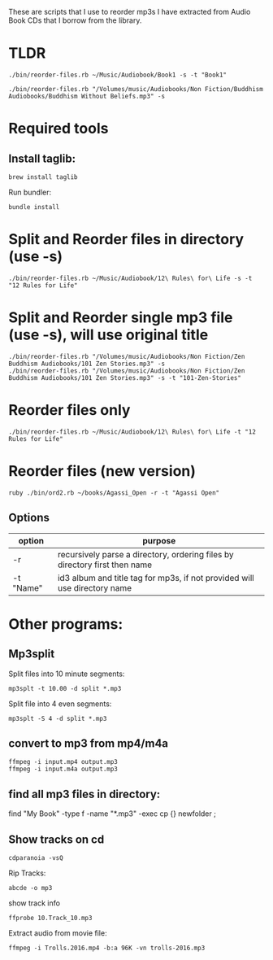 These are scripts that I use to reorder mp3s I have extracted from Audio Book CDs that I borrow from the library.

# TLDR
```
./bin/reorder-files.rb ~/Music/Audiobook/Book1 -s -t "Book1"

./bin/reorder-files.rb "/Volumes/music/Audiobooks/Non Fiction/Buddhism Audiobooks/Buddhism Without Beliefs.mp3" -s
```

# Required tools
## Install taglib:

```
brew install taglib
```
Run bundler:
```
bundle install
```
# Split and Reorder files in directory (use -s)
```
./bin/reorder-files.rb ~/Music/Audiobook/12\ Rules\ for\ Life -s -t "12 Rules for Life"
```

# Split and Reorder single mp3 file (use -s), will use original title
```
./bin/reorder-files.rb "/Volumes/music/Audiobooks/Non Fiction/Zen Buddhism Audiobooks/101 Zen Stories.mp3" -s
./bin/reorder-files.rb "/Volumes/music/Audiobooks/Non Fiction/Zen Buddhism Audiobooks/101 Zen Stories.mp3" -s -t "101-Zen-Stories"
```


# Reorder files only
```
./bin/reorder-files.rb ~/Music/Audiobook/12\ Rules\ for\ Life -t "12 Rules for Life"
```




# Reorder files (new version)
```
ruby ./bin/ord2.rb ~/books/Agassi_Open -r -t "Agassi Open"
```
## Options

| option    | purpose                                                                    |
|-----------|----------------------------------------------------------------------------|
| -r        | recursively parse a directory, ordering files by directory first then name |
| -t "Name" | id3 album and title tag for mp3s, if not provided will use directory name  |

# Other programs:

## Mp3split
Split files into 10 minute segments:
```
mp3splt -t 10.00 -d split *.mp3
```
Split file into 4 even segments:
```
mp3splt -S 4 -d split *.mp3
```
## convert to mp3 from mp4/m4a
```
ffmpeg -i input.mp4 output.mp3
ffmpeg -i input.m4a output.mp3
```

## find all mp3 files in directory:
find "My Book" -type f -name "*.mp3" -exec cp {} newfolder \;

## Show tracks on cd
```
cdparanoia -vsQ
```
Rip Tracks:
```
abcde -o mp3
```

show track info
```
ffprobe 10.Track_10.mp3
```

Extract audio from movie file:
```
ffmpeg -i Trolls.2016.mp4 -b:a 96K -vn trolls-2016.mp3
```
